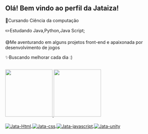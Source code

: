 ## Olá! Bem vindo ao perfil da Jataiza!
📒Cursando Ciência da computação

✏️Estudando Java,Python,Java Script;

😅Me aventurando em alguns projetos front-end e apaixonada por desenvolvimento de jogos

✨Buscando melhorar cada dia :) 
##
<div align="left">
  <a href="https://github.com/Jataiza">
  <img height="150em" src="https://github-readme-stats.vercel.app/api?username=Jataiza&show_icons=true&theme=gruvbox&include_all_commits=true&count_private=true"/>
  <img height="150em" src="https://github-readme-stats.vercel.app/api/top-langs/?username=Jataiza&layout=compact&langs_count=7&theme=gruvbox"/>
 </div>
  

 <div style="display: inline_block"><br>
  <img align="center" alt="Jata-Html" src=https://img.shields.io/badge/HTML5-E34F26?style=for-the-badge&logo=html5&logoColor=white>
  <img align="center" alt="Jata-css" src=https://img.shields.io/badge/CSS3-1572B6?style=for-the-badge&logo=css3&logoColor=white>
  <img align="center" alt="Jata-javascript" src=https://img.shields.io/badge/JavaScript-F7DF1E?style=for-the-badge&logo=javascript&logoColor=black>
  <img align="center" alt="Jata-unity" src=https://img.shields.io/badge/Unity-100000?style=for-the-badge&logo=unity&logoColor=white>
</div>
  

  
  
